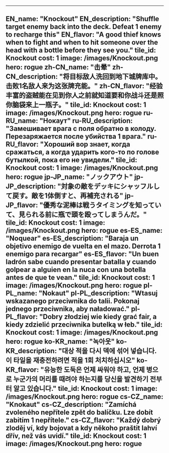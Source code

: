 ---

EN_name: "Knockout"
EN_description: "Shuffle target enemy back into the deck. Defeat 1 enemy to recharge this"
EN_flavor: "A good thief knows when to fight and when to hit someone over the head with a bottle before they see you."
tile_id: Knockout
cost: 1
image: /images/Knockout.png
hero: rogue
zh-CN_name: "击晕"
zh-CN_description: "将目标敌人洗回到地下城牌库中。击败1名敌人来为这张牌充能。"
zh-CN_flavor: "经验丰富的盗贼能在见到你人之前就知道要和你战斗还是照你脑袋来上一瓶子。"
tile_id: Knockout
cost: 1
image: /images/Knockout.png
hero: rogue
ru-RU_name: "Нокаут"
ru-RU_description: "Замешивает врага с поля обратно в колоду. Перезаряжается после убийства 1 врага."
ru-RU_flavor: "Хороший вор знает, когда сражаться, а когда ударить кого-то по голове бутылкой, пока его не увидели."
tile_id: Knockout
cost: 1
image: /images/Knockout.png
hero: rogue
jp-JP_name: "ノックアウト"
jp-JP_description: "対象の敵をデッキにシャッフルして戻す。敵を1体倒すと、再補充される"
jp-JP_flavor: "優秀な泥棒は戦うタイミングを知っていて、見られる前に瓶で頭を殴ってしまうんだ。"
tile_id: Knockout
cost: 1
image: /images/Knockout.png
hero: rogue
es-ES_name: "Noquear"
es-ES_description: "Baraja un objetivo enemigo de vuelta en el mazo. Derrota 1 enemigo para recargar"
es-ES_flavor: "Un buen ladrón sabe cuando presentar batalla y cuando golpear a alguien en la nuca con una botella antes de que te vean."
tile_id: Knockout
cost: 1
image: /images/Knockout.png
hero: rogue
pl-PL_name: "Nokaut"
pl-PL_description: "Wtasuj wskazanego przeciwnika do talii. Pokonaj jednego przeciwnika, aby naładować."
pl-PL_flavor: "Dobry złodziej wie kiedy grać fair, a kiedy zdzielić przeciwnika butelką w łeb."
tile_id: Knockout
cost: 1
image: /images/Knockout.png
hero: rogue
ko-KR_name: "녹아웃"
ko-KR_description: "대상 적을 다시 덱에 섞어 넣습니다. 이 타일을 재충전하려면 적을 1회 처치하십시오"
ko-KR_flavor: "유능한 도둑은 언제 싸워야 하고, 언제 병으로 누군가의 머리를 때려야 하는지를 당신을 발견하기 전부터 알고 있습니다."
tile_id: Knockout
cost: 1
image: /images/Knockout.png
hero: rogue
cs-CZ_name: "Knokaut"
cs-CZ_description: "Zamíchá zvoleného nepřítele zpět do balíčku. Lze dobít zabitím 1 nepřítele."
cs-CZ_flavor: "Každý dobrý zloděj ví, kdy bojovat a kdy někoho praštit lahví dřív, než vás uvidí."
tile_id: Knockout
cost: 1
image: /images/Knockout.png
hero: rogue
---